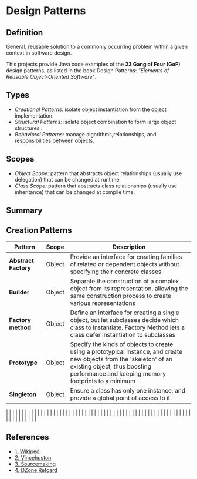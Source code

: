 # Design Patterns

## Definition
General, reusable solution to a commonly occurring problem within a given context in software design.

This projects provide Java code examples of the **23 Gang of Four (GoF)** design patterns,
as listed in the book Design Patterns: _"Elements of Reusable Object-Oriented Software"_.

## Types

- *Creational Patterns:* isolate object instantiation from the object implementation.
- *Structural Patterns:* isolate object combination to form large object structures .
- *Behavioral Patterns:* manage algorithms,relationships, and responsibilities between objects.

## Scopes
- *Object Scope:* pattern that abstracts object relationships (usually use delegation) that can be changed at runtime.
- *Class Scope:* pattern that abstracts class relationships (usually use inheritance) that can be changed at compile time.


## Summary

## Creation Patterns

|Pattern |Scope |Description                                                                 |
|--------|-----------------|-----------------------------------------------------------------------------|
|**Abstract Factory** | Object |Provide an interface for creating families of related or dependent objects without specifying their concrete classes|
|**Builder**          | Object |Separate the construction of a complex object from its representation, allowing the same construction process to create various representations|
|**Factory method**   | Object |Define an interface for creating a single object, but let subclasses decide which class to instantiate. Factory Method lets a class defer instantiation to subclasses |
|**Prototype**        | Object |Specify the kinds of objects to create using a prototypical instance, and create new objects from the 'skeleton' of an existing object, thus boosting performance and keeping memory footprints to a minimum |
|**Singleton**        | Object |Ensure a class has only one instance, and provide a global point of access to it |

|                 |                                                                                                                     |
|                 |                                                                                                                     |
|                 |                                                                                                                     |
|                 |                                                                                                                     |
|                 |                                                                                                                     |
|                 |                                                                                                                     |
|                 |                                                                                                                     |
|                 |                                                                                                                     |
|                 |                                                                                                                     |
|                 |                                                                                                                     |
|                 |                                                                                                                     |
|                 |                                                                                                                     |
|                 |                                                                                                                     |
|                 |                                                                                                                     |
|                 |                                                                                                                     |
|                 |                                                                                                                     |
|                 |                                                                                                                     |
|                 |                                                                                                                     |
|                 |                                                                                                                     |
|                 |                                                                                                                     |
|                 |                                                                                                                     |
|                 |                                                                                                                     |
|                 |                                                                                                                     |


## References
- [1. Wikipedi](https://en.wikipedia.org/wiki/Software_design_pattern)
- [2. Vincehuston](http://www.vincehuston.org/dp/)
- [3. Sourcemaking](https://sourcemaking.com/design_patterns)
- [4. DZone Refcard](https://dzone.com/refcardz/design-patterns?chapter=1)

